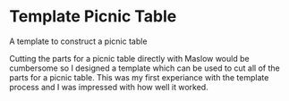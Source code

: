 # Template Picnic Table

A template to construct a picnic table

Cutting the parts for a picnic table directly with Maslow would be cumbersome so I designed a template which can be used to cut all of the parts for a picnic table. This was my first experiance with the template process and I was impressed with how well it worked.

